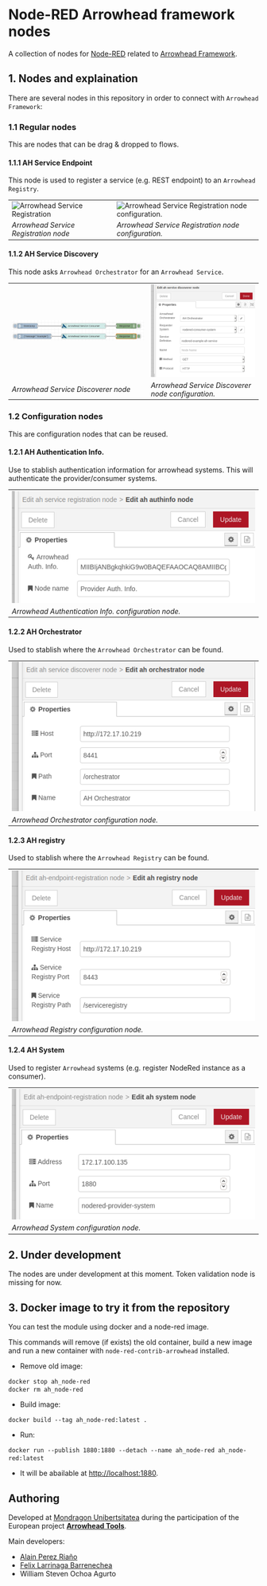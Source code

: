 # Node-RED Arrowhead framework nodes

A collection of nodes for [Node-RED](http://nodered.org) related to [Arrowhead Framework](https://www.arrowhead.eu/arrowheadframework).

## 1. Nodes and explaination

There are several nodes in this repository in order to connect with ```Arrowhead Framework```:

### 1.1 Regular nodes

This are nodes that can be drag & dropped to flows.

#### 1.1.1 AH Service Endpoint

This node is used to register a service (e.g. REST endpoint) to an ```Arrowhead Registry```.

| | |
|---|---|
| ![Arrowhead Service Registration](./screenshots/01_ah_service_registration.png)  | ![Arrowhead Service Registration node configuration.](./screenshots/02_ah_service_registration_config.png)  |
| *Arrowhead Service Registration node* | *Arrowhead Service Registration node configuration.* |

#### 1.1.2 AH Service Discovery

This node asks ```Arrowhead Orchestrator``` for an ```Arrowhead Service```.

| | |
|---|---|
| ![Arrowhead Service Discoverer node](./screenshots/05_ah_service_discoverer.png) | ![Arrowhead Service Dicoverer node configuration.](./screenshots/06_ah_service_discoverer_config.png) |
| *Arrowhead Service Discoverer node* | *Arrowhead Service Discoverer node configuration.*  |

### 1.2 Configuration nodes

This are configuration nodes that can be reused.

#### 1.2.1 AH Authentication Info.

Use to stablish authentication information for arrowhead systems. This will authenticate the provider/consumer systems.

| |
|---|
| ![Arrowhead Authentication Info. configuration node.](./screenshots/ah_authinfo_config.png) |
|*Arrowhead Authentication Info. configuration node.* |


#### 1.2.2 AH Orchestrator

Used to stablish where the ```Arrowhead Orchestrator``` can be found.

| |
|---|
| ![Arrowhead Orchestrator configuration node.](./screenshots/07_ah_orchestrator_config.png) |
|*Arrowhead Orchestrator configuration node.* |

#### 1.2.3 AH registry

Used to stablish where the ```Arrowhead Registry``` can be found.

| |
|---|
| ![Arrowhead Registry configuration node.](./screenshots/03_ah_registry_config.png) |
|*Arrowhead Registry configuration node.* |

#### 1.2.4 AH System

Used to register ```Arrowhead``` systems (e.g. register NodeRed instance as a consumer).

| |
|---|
| ![Arrowhead System configuration node.](./screenshots/04_ah_system_config.png)|
| *Arrowhead System configuration node.* |

## 2. Under development

The nodes are under development at this moment. Token validation node is missing for now.

## 3. Docker image to try it from the repository

You can test the module using docker and a node-red image.

This commands will remove (if exists) the old container, build a new image and run a new container with ```node-red-contrib-arrowhead``` installed.

- Remove old image:

```console
docker stop ah_node-red
docker rm ah_node-red
```

- Build image:

```console
docker build --tag ah_node-red:latest .
```

- Run:

```console
docker run --publish 1880:1880 --detach --name ah_node-red ah_node-red:latest
```

- It will be abailable at [http://localhost:1880](http://localhost:1880).


## Authoring

Developed at [Mondragon Unibertsitatea](https://www.mondragon.edu/) during the participation of the European project [**Arrowhead Tools**](https://www.arrowhead.eu/arrowheadtools).

Main developers:
- [Alain Perez Riaño](https://www.mondragon.edu/en/bachelor-degree-computer-engineering/lecturers/-/profesor/alain-perez-riano)
- [Felix Larrinaga Barrenechea](https://www.mondragon.edu/en/bachelor-degree-computer-engineering/lecturers/-/profesor/felix-larrinaga-barrenechea)
- William Steven Ochoa Agurto